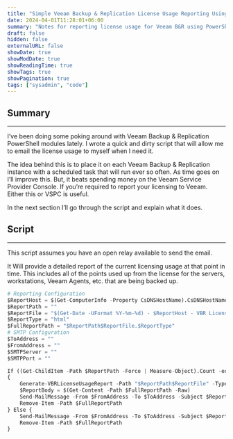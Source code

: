 ```yaml
---
title: "Simple Veeam Backup & Replication License Usage Reporting Using PowerShell"
date: 2024-04-01T11:28:01+06:00
summary: "Notes for reporting license usage for Veeam B&R using PowerShell"
draft: false
hidden: false
externalURL: false
showDate: true
showModDate: true
showReadingTime: true
showTags: true
showPagination: true
tags: ["sysadmin", "code"]
---
```


## Summary
---

I’ve been doing some poking around with Veeam Backup & Replication PowerShell 
modules lately. I wrote a quick and dirty script that will allow me to email 
the license usage to myself when I need it.

The idea behind this is to place it on each Veeam Backup & Replication 
instance with a scheduled task that will run ever so often. As time goes 
on I’ll improve this. But, it beats spending money on the Veeam Service 
Provider Console. If you’re required to report your licensing to Veeam. 
Either this or VSPC is useful.

In the next section I’ll go through the script and explain what it does.

## Script
---

This script assumes you have an open relay available to send the email.

It Will provide a detailed report of the current licensing usage at that
point in time. This includes all of the points used up from the license
for the servers, workstations, Veeam Agents, etc. that are being backed 
up.

```python
# Reporting Configuration
$ReportHost = $(Get-ComputerInfo -Property CsDNSHostName).CsDNSHostName
$ReportPath = ""
$ReportFile = "$(Get-Date -UFormat %Y-%m-%d) - $ReportHost - VBR License Report"
$ReportType = "html"
$FullReportPath = "$ReportPath$ReportFile.$ReportType"
# SMTP Configuration
$ToAddress = ""
$FromAddress = ""
$SMTPServer = ""
$SMTPPort = ""

If ((Get-ChildItem -Path $ReportPath -Force | Measure-Object).Count -eq 0) 
{
    Generate-VBRLicenseUsageReport -Path "$ReportPath$ReportFile" -Type $ReportType
    $ReportBody = $(Get-Content -Path $FullReportPath -Raw)
    Send-MailMessage -From $FromAddress -To $ToAddress -Subject $ReportFile -SmtpServer $SMTPServer -Port $SMTPPort -BodyAsHtml -Body $ReportBody
    Remove-Item -Path $FullReportPath
} Else {
    Send-MailMessage -From $FromAddress -To $ToAddress -Subject $ReportFile -SmtpServer $SMTPServer -Port $SMTPPort -BodyAsHtml -Body $ReportBody
    Remove-Item -Path $FullReportPath
}
```

